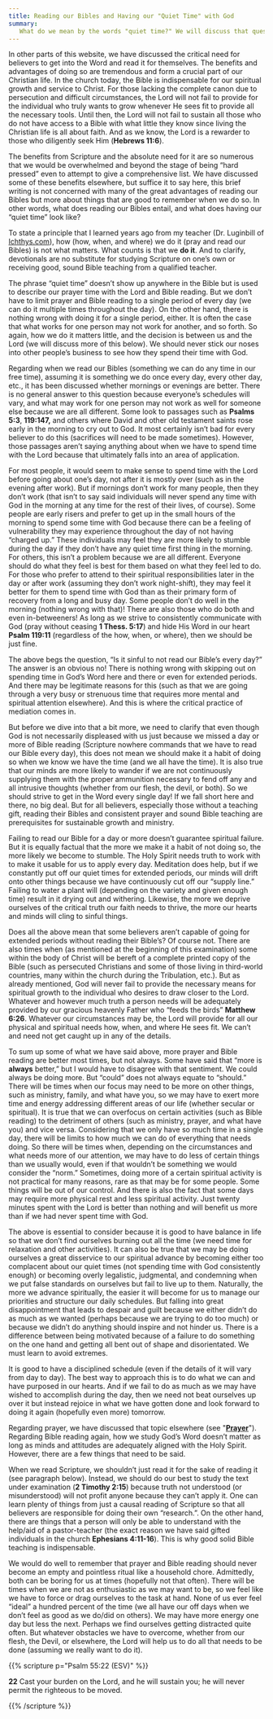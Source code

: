 ```yaml
---
title: Reading our Bibles and Having our "Quiet Time" with God 
summary: 
   What do we mean by the words "quiet time?" We will discuss that question here and mention that how we do it is not what matters. The important thing is that we strive to read our Bibles and pray everyday. But there are other things to consider as well which I mention in this writing. 
---
```


In other parts of this website, we have discussed the critical need for believers to get into the Word and read it for themselves. The benefits and advantages of doing so are tremendous and form a crucial part of our Christian life. In the church today, the Bible is indispensable for our spiritual growth and service to Christ. For those lacking the complete canon due to persecution and difficult circumstances, the Lord will not fail to provide for the individual who truly wants to grow whenever He sees fit to provide all the necessary tools. Until then, the Lord will not fail to sustain all those who do not have access to a Bible with what little they know since living the Christian life is all about faith. And as we know, the Lord is a rewarder to those who diligently seek Him (**Hebrews 11:6**). 

The benefits from Scripture and the absolute need for it are so numerous that we would be overwhelmed and beyond the stage of being “hard pressed” even to attempt to give a comprehensive list. We have discussed some of these benefits elsewhere, but suffice it to say here, this brief writing is not concerned with many of the great advantages of reading our Bibles but more about things that are good to remember when we do so. In other words, what does reading our Bibles entail, and what does having our “quiet time” look like? 

To state a principle that I learned years ago from my teacher (Dr. Luginbill of [Ichthys.com](https://www.ichthys.com)), how (how, when, and where) we do it (pray and read our Bibles) is not what matters. What counts is that we **do it**. And to clarify, devotionals are no substitute for studying Scripture on one’s own or receiving good, sound Bible teaching from a qualified teacher. 

The phrase “quiet time” doesn’t show up anywhere in the Bible but is used to describe our prayer time with the Lord and Bible reading. But we don’t have to limit prayer and Bible reading to a single period of every day (we can do it multiple times throughout the day). On the other hand, there is nothing wrong with doing it for a single period, either. It is often the case that what works for one person may not work for another, and so forth. So again, how we do it matters little, and the decision is between us and the Lord (we will discuss more of this below). We should never stick our noses into other people’s business to see how they spend their time with God. 

Regarding when we read our Bibles (something we can do any time in our free time), assuming it is something we do once every day, every other day, etc., it has been discussed whether mornings or evenings are better. There is no general answer to this question because everyone’s schedules will vary, and what may work for one person may not work as well for someone else because we are all different. Some look to passages such as **Psalms 5:3**, **119:147,** and others where David and other old testament saints rose early in the morning to cry out to God. It most certainly isn’t bad for every believer to do this (sacrifices will need to be made sometimes). However, those passages aren’t saying anything about when we have to spend time with the Lord because that ultimately falls into an area of application. 

For most people, it would seem to make sense to spend time with the Lord before going about one’s day, not after it is mostly over (such as in the evening after work). But if mornings don’t work for many people, then they don’t work (that isn’t to say said individuals will never spend any time with God in the morning at any time for the rest of their lives, of course). Some people are early risers and prefer to get up in the small hours of the morning to spend some time with God because there can be a feeling of vulnerability they may experience throughout the day of not having “charged up.” These individuals may feel they are more likely to stumble during the day if they don’t have any quiet time first thing in the morning. For others, this isn’t a problem because we are all different. Everyone should do what they feel is best for them based on what they feel led to do. For those who prefer to attend to their spiritual responsibilities later in the day or after work (assuming they don’t work night-shift), they may feel it better for them to spend time with God than as their primary form of recovery from a long and busy day. Some people don’t do well in the morning (nothing wrong with that)! There are also those who do both and even in-betweeners! As long as we strive to consistently communicate with God (pray without ceasing **1 Thess. 5:17**) and hide His Word in our heart **Psalm 119:11** (regardless of the how, when, or where), then we should be just fine. 

The above begs the question, “Is it sinful to not read our Bible’s every day?” The answer is an obvious no! There is nothing wrong with skipping out on spending time in God’s Word here and there or even for extended periods. And there may be legitimate reasons for this (such as that we are going through a very busy or strenuous time that requires more mental and spiritual attention elsewhere). And this is where the critical practice of mediation comes in. 

But before we dive into that a bit more, we need to clarify that even though God is not necessarily displeased with us just because we missed a day or more of Bible reading (Scripture nowhere commands that we have to read our Bible every day), this does not mean we should make it a habit of doing so when we know we have the time (and we all have the time). It is also true that our minds are more likely to wander if we are not continuously supplying them with the proper ammunition necessary to fend off any and all intrusive thoughts (whether from our flesh, the devil, or both). So we should strive to get in the Word every single day! If we fall short here and there, no big deal. But for all believers, especially those without a teaching gift, reading their Bibles and consistent prayer and sound Bible teaching are prerequisites for sustainable growth and ministry. 

Failing to read our Bible for a day or more doesn’t guarantee spiritual failure. But it is equally factual that the more we make it a habit of not doing so, the more likely we become to stumble. The Holy Spirit needs truth to work with to make it usable for us to apply every day. Meditation does help, but if we constantly put off our quiet times for extended periods, our minds will drift onto other things because we have continuously cut off our “supply line.” Failing to water a plant will (depending on the variety and given enough time) result in it drying out and withering. Likewise, the more we deprive ourselves of the critical truth our faith needs to thrive, the more our hearts and minds will cling to sinful things. 

Does all the above mean that some believers aren’t capable of going for extended periods without reading their Bible’s? Of course not. There are also times when (as mentioned at the beginning of this examination) some within the body of Christ will be bereft of a complete printed copy of the Bible (such as persecuted Christians and some of those living in third-world countries, many within the church during the Tribulation, etc.). But as already mentioned, God will never fail to provide the necessary means for spiritual growth to the individual who desires to draw closer to the Lord. Whatever and however much truth a person needs will be adequately provided by our gracious heavenly Father who “feeds the birds” **Matthew 6:26**. Whatever our circumstances may be, the Lord will provide for all our physical and spiritual needs how, when, and where He sees fit. We can’t and need not get caught up in any of the details. 

To sum up some of what we have said above, more prayer and Bible reading are better most times, but not always. Some have said that “more is **always** better,” but I would have to disagree with that sentiment. We could always be doing more. But “could” does not always equate to “should.” There will be times when our focus may need to be more on other things, such as ministry, family, and what have you, so we may have to exert more time and energy addressing different areas of our life (whether secular or spiritual). It is true that we can overfocus on certain activities (such as Bible reading) to the detriment of others (such as ministry, prayer, and what have you) and vice versa. Considering that we only have so much time in a single day, there will be limits to how much we can do of everything that needs doing. So there will be times when, depending on the circumstances and what needs more of our attention, we may have to do less of certain things than we usually would, even if that wouldn’t be something we would consider the “norm.” Sometimes, doing more of a certain spiritual activity is not practical for many reasons, rare as that may be for some people. Some things will be out of our control. And there is also the fact that some days may require more physical rest and less spiritual activity. Just twenty minutes spent with the Lord is better than nothing and will benefit us more than if we had never spent time with God. 

The above is essential to consider because it is good to have balance in life so that we don’t find ourselves burning out all the time (we need time for relaxation and other activities). It can also be true that we may be doing ourselves a great disservice to our spiritual advance by becoming either too complacent about our quiet times (not spending time with God consistently enough) or becoming overly legalistic, judgmental, and condemning when we put false standards on ourselves but fail to live up to them. Naturally, the more we advance spiritually, the easier it will become for us to manage our priorities and structure our daily schedules. But falling into great disappointment that leads to despair and guilt because we either didn’t do as much as we wanted (perhaps because we are trying to do too much) or because we didn’t do anything should inspire and not hinder us. There is a difference between being motivated because of a failure to do something on the one hand and getting all bent out of shape and disorientated. We must learn to avoid extremes. 

It is good to have a disciplined schedule (even if the details of it will vary from day to day). The best way to approach this is to do what we can and have purposed in our hearts. And if we fail to do as much as we may have wished to accomplish during the day, then we need not beat ourselves up over it but instead rejoice in what we have gotten done and look forward to doing it again (hopefully even more) tomorrow. 

Regarding prayer, we have discussed that topic elsewhere (see "[**Prayer**](/small-topical/prayer/)"). Regarding Bible reading again, how we study God’s Word doesn’t matter as long as minds and attitudes are adequately aligned with the Holy Spirit. However, there are a few things that need to be said. 

When we read Scripture, we shouldn’t just read it for the sake of reading it (see paragraph below). Instead, we should do our best to study the text under examination (**2 Timothy 2:15**) because truth not understood (or misunderstood) will not profit anyone because they can’t apply it. One can learn plenty of things from just a causal reading of Scripture so that all believers are responsible for doing their own “research.”. On the other hand, there are things that a person will only be able to understand with the help/aid of a pastor-teacher (the exact reason we have said gifted individuals in the church **Ephesians 4:11-16**). This is why good solid Bible teaching is indispensable. 

We would do well to remember that prayer and Bible reading should never become an empty and pointless ritual like a household chore. Admittedly, both can be boring for us at times (hopefully not that often). There will be times when we are not as enthusiastic as we may want to be, so we feel like we have to force or drag ourselves to the task at hand. None of us ever feel “ideal” a hundred percent of the time (we all have our off days when we don’t feel as good as we do/did on others). We may have more energy one day but less the next. Perhaps we find ourselves getting distracted quite often. But whatever obstacles we have to overcome, whether from our flesh, the Devil, or elsewhere, the Lord will help us to do all that needs to be done (assuming we really want to do it). 

{{% scripture p="Psalm 55:22 (ESV)" %}}  

**22** Cast your burden on the Lord, and he will sustain you; he will never permit the righteous to be moved.                                                            

{{% /scripture %}}  

